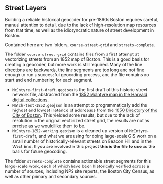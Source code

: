 ## Street Layers

Building a reliable historical geocoder for pre-1860s Boston requires careful, manual attention to detail, due to the lack of high-resolution map resources from that time, as well as the idiosyncratic nature of street development in Boston. 

Contained here are two folders, `course-street-grid` and `streets-complete`. 

The folder `course-street-grid` contains files from a first attempt at vectorizing streets from an 1852 map of Boston. This is a good basis for creating a geocoder, but more work is still required. Many of the line directions are backwards, the line segments are too long and not fine enough to run a successful geocoding process, and the file contains no start and end numbering for each segment.
- `McIntyre-first-draft.geojson` is the first draft of this historic street network file, abstracted from the [1852 McIntyre map in the Harvard digital collections](https://digitalcollections.library.harvard.edu/catalog/990093967530203941).
- `Match-test-1852.geojson` is an attempt to programmatically add the highest and lowest instance of addresses from the [1850 Directory of the City of Boston](https://catalog.hathitrust.org/Record/000499337). This yielded some results, but due to the lack of resolution in the original vectorized street grid, the results are not as precise as we would like them to be.
- `McIntyre-1852-working.geojson` is a cleaned up version of `McIntyre-first-draft`, and what we are using for doing large-scale GIS work on a small number of historically-relevant streets on Beacon Hill and in the West End. If you are involved in this project **this is the file to use** as the basis for future geocoding. 

The folder `streets-complete` contains actionable street segments for this large-scale work, each of which have been historically verified across a number of sources, including NPS site reports, the Boston City Census, as well as other primary and secondary sources. 